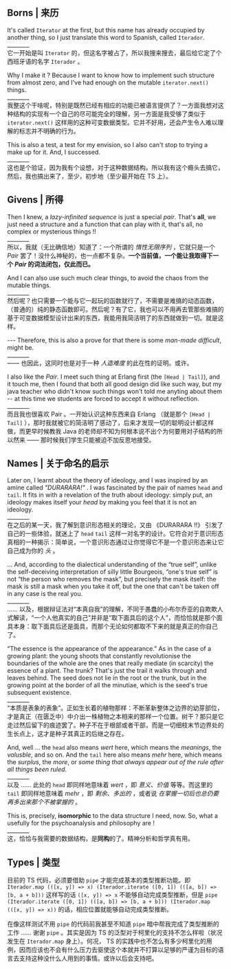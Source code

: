 
## Borns | 来历

It's called `Iterator` at the first, but this name has already occupied by another thing, so I just translate this word to Spanish, called `Iterador`.  
\________  
它一开始是叫 `Iterator` 的，但这名字被占了，所以我搜来搜去，最后给它定了个西班牙语的名字 `Iterador` 。

Why I make it ? Because I want to know how to implement such structure from almost zero, and I've had enough on the mutable `iterator.next()` things.  
\________  
我整这个干啥呢，特别是既然已经有相应的功能已被语言提供了？一方面我想对这种结构的实现有一个自己的尽可能完全的理解，另一方面是我受够了类似于 `iterator.next()` 这样用的这种可变数据类型。它并不好用，还会产生令人难以理解的标志并不明确的行为。

This is also a test, a test for my envision, so I also can't stop to trying a make up for it. And, I successed.  
\________  
这也是个验证，因为我有个设想，对于这种数据结构。所以我有这个瘾头去搞它，然后，我也搞出来了，至少，初步地（至少最开始在 TS 上）。

## Givens | 所得

Then I knew, a *lazy-infinited sequence* is just a special *pair*. That's **all**, we just need a structure and a function that can play with it, that's all, no complex or mysterious things !!  
\________  
所以，我就（无比确信地）知道了：一个所谓的 *惰性无限序列* ，它就只是一个 *Pair* 罢了！没什么神秘的，也一点都不复杂。**一个当前值，一个能让我取得下一个 *Pair* 的词法闭包，仅此而已。**

And I can also use such much clear things, to avoid the chaos from the mutable things.  
\________  
然后呢？也只需要一个能与它一起玩的函数就行了，不需要是难搞的动态函数，（普通的）纯的静态函数即可。然后呢？有了它，我也可以不用再去管那些难搞的基于可变数据模型设计出来的东西，我能用我简洁明了的东西就做到一切。就是这样。

--- Therefore, this is also a prove for that there is some *man-made difficult*, might be.  
\________  
—— 也因此，这同时也是对于一种 *人造难度* 的此在性的证明。或许。

I also like the *Pair*. I meet such thing at Erlang first (the `[Head | Tail]`), and it touch me, then I found that both all good design did like such way, but my java teacher who didn't know such things won't told me anyting about them -- at this time we students are forced to accept it without reflection.  
\________  
而且我也很喜欢 Pair 。一开始认识这种东西来自 Erlang （就是那个 `[Head | Tail]` ），那时我就被它的简洁明了感动了，后来才发现一切的聪明设计都这样做，而更早时候教我 Java 的老师却不知为何根本说不出个为何要用对子结构的所以然来 —— 那时候我们学生只能被迫不加反思地接受。

## Names | 关于命名的启示

Later on, I learnt about the theory of ideology, and I was inspired by an amine called *"DURARARA!"* . I was fascinated by the pair of names `head` and `tail`. It fits in with a revelation of the truth about ideology: simply put, an ideology makes itself your *head* by making you feel that it is not an ideology.  
\________  
在之后的某一天，我了解到意识形态相关的理论，又由 《DURARARA !!》 引发了自己的一些体验，就迷上了 `head` `tail` 这样一对名字的设计。它符合对于意识形态真相的一种揭示：简单说，一个意识形态通过让你觉得它不是一个意识形态来让它自己成为你的 *头* 。

... And, according to the dialectical understanding of the “true self”, unlike the self-deceiving interpretation of silly little Bourgeois, “one's true self” is not “the person who removes the mask”, but precisely the mask itself: the mask is still a mask when you take it off, but the one that can't be taken off in any case is the real you.  
\________  
…… 以及，根据辩证法对“本真自我”的理解，不同于愚蠢的小布尔乔亚的自欺欺人式解读，“一个人他真实的自己”并非是“取下面具后的这个人”，而恰恰就是那个面具本身：取下面具后还是面具，而那个无论如何都取不下来的就是真正的你自己了。

“The essence is the appearance of the appearance.” As in the case of a growing plant: the young shoots that constantly revolutionise the boundaries of the whole are the ones that really mediate (in scarcity) the essence of a plant. The trunk? That's just the trail it walks through and leaves behind. The seed does not lie in the root or the trunk, but in the growing point at the border of all the minutiae, which is the seed's true subsequent existence.  
\________  
“本质是表象的表象”。正如生长着的植物那样：不断革新整体之边界的幼芽部位，才是真正（在匮乏中）中介出一株植物之本相来的那样一个位置。树干？那只是它走过然后留下的痕迹罢了。种子不在于根部或者干部，而是一切细枝末节边界处的生长点上，这才是种子其真正的后继之存在。

And, well ... the `head` also means *wert* here, which means the *meanings*, the *valusble*, and so on. And the `tail` here also means *mehr* here, which means the *surplus*, the *more*, or *some thing that always appear out of the rule after all things been ruled*.  
\________  
以及 …… 此处的 `head` 即同样地意味着 *wert* ，即 *意义*、*价值* 等等。而这里的 `tail` 即同样地意味着 *mehr* ，即 *剩余*、*多出的* ，或者说 *在掌握一切后也总仍要再多出来那个不被掌握的* 。

This is, precisely, **isomorphic** to the data structure I need, now. So, what a usefully for the psychoanalysis and philosophy are !  
\________  
这，恰恰与我需要的数据结构，是**同构**的了。精神分析和哲学真有用。

## Types | 类型

目前的 TS 代码，必须要借助 `pipe` 才能完成基本的类型推断功能。即 `Iterador.map (([x, y]) => x) (Iterador.iterate ([0, 1]) (([a, b]) => [b, a + b]))` 这样写的话 `([x, y]) => x` 不能够自动完成类型推断，但是 `pipe (Iterador.iterate ([0, 1]) (([a, b]) => [b, a + b])) (Iterador.map (([x, y]) => x))` 的话，相应位置就能够自动完成类型推断。

在像这样测试不用 `pipe` 的代码前我甚至不知道 `pipe` 暗中帮我完成了类型推断的工作 …… 谢谢 `pipe` 。其实是因为 TS 的泛型对于柯里化的支持不怎么样啦（状况发生在 `Iterador.map` 身上）。何况， TS 的实践中也不怎么有多少柯里化的用例，因而应该也不会有什么压力去驱使这个本就并不打算以足够的严谨为目标的语言去支持这种没什么人用到的事情。或许以后会支持吧。


